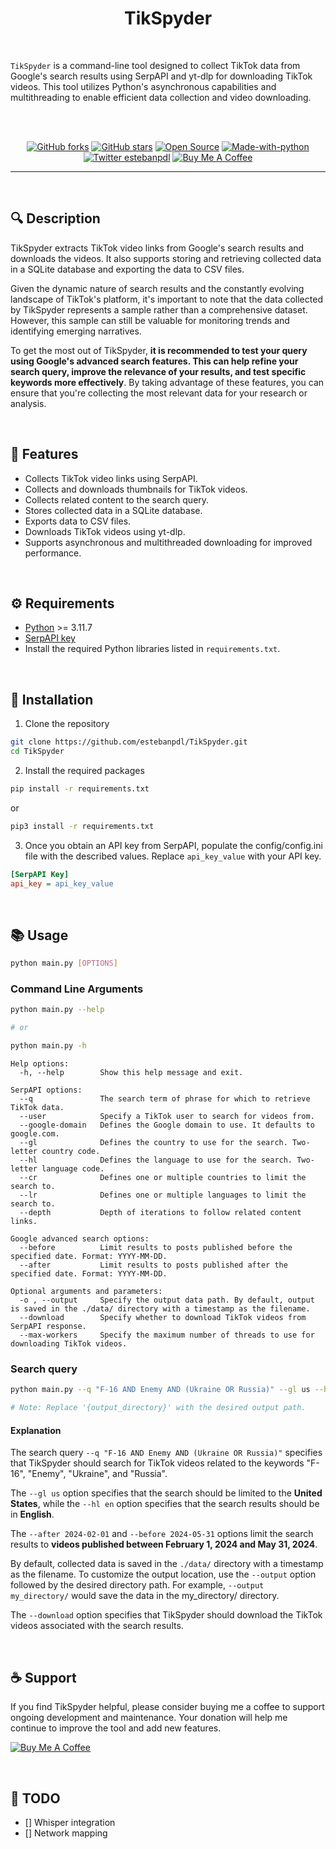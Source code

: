 <div align="center">

# **TikSpyder**

</div>

<br />

`TikSpyder` is a command-line tool designed to collect TikTok data from Google's search results using SerpAPI and yt-dlp for downloading TikTok videos. This tool utilizes Python's asynchronous capabilities and multithreading to enable efficient data collection and video downloading.

<br />
<br />

<div align="center">

[![GitHub forks](https://img.shields.io/github/forks/estebanpdl/tik-spyder.svg?style=social&label=Fork&maxAge=2592000)](https://GitHub.com/estebanpdl/tik-spyder/network/)
[![GitHub stars](https://img.shields.io/github/stars/estebanpdl/tik-spyder?style=social)](https://github.com/estebanpdl/tik-spyder/stargazers)
[![Open Source](https://badges.frapsoft.com/os/v1/open-source.svg?v=103)](https://x.com/estebanpdl)
[![Made-with-python](https://img.shields.io/badge/Made%20with-Python-1f425f.svg)](https://www.python.org/)
[![Twitter estebanpdl](https://badgen.net/badge/icon/twitter?icon=twitter&label)](https://x.com/estebanpdl)
[![Buy Me A Coffee](https://img.shields.io/badge/buy%20me%20a%20coffee-donate-yellow.svg)](https://buymeacoffee.com/estebanpdl)

</div>

<hr />
<br />

## 🔍 **Description**

TikSpyder extracts TikTok video links from Google's search results and downloads the videos. It also supports storing and retrieving collected data in a SQLite database and exporting the data to CSV files.

Given the dynamic nature of search results and the constantly evolving landscape of TikTok's platform, it's important to note that the data collected by TikSpyder represents a sample rather than a comprehensive dataset. However, this sample can still be valuable for monitoring trends and identifying emerging narratives.

To get the most out of TikSpyder, **it is recommended to test your query using Google's advanced search features. This can help refine your search query, improve the relevance of your results, and test specific keywords more effectively**. By taking advantage of these features, you can ensure that you're collecting the most relevant data for your research or analysis.

<br />

## 🚀 **Features**

- Collects TikTok video links using SerpAPI.
- Collects and downloads thumbnails for TikTok videos.
- Collects related content to the search query.
- Stores collected data in a SQLite database.
- Exports data to CSV files.
- Downloads TikTok videos using yt-dlp.
- Supports asynchronous and multithreaded downloading for improved performance.

<br />

## ⚙️ **Requirements**

- [Python](https://www.python.org/) >= 3.11.7
- [SerpAPI key](https://serpapi.com/)
- Install the required Python libraries listed in `requirements.txt`.

<br />

## 🔧 **Installation**

1. Clone the repository

```sh
git clone https://github.com/estebanpdl/TikSpyder.git
cd TikSpyder
```

2. Install the required packages

```sh
pip install -r requirements.txt
```

or

```sh
pip3 install -r requirements.txt
```

3. Once you obtain an API key from SerpAPI, populate the config/config.ini file with the described values. Replace `api_key_value` with your API key.

```ini
[SerpAPI Key]
api_key = api_key_value
```

<br />

## 📚 **Usage**

```sh
python main.py [OPTIONS]
```

### **Command Line Arguments**

```sh
python main.py --help

# or

python main.py -h
```

```
Help options:
  -h, --help        Show this help message and exit.

SerpAPI options:
  --q               The search term of phrase for which to retrieve TikTok data.
  --user            Specify a TikTok user to search for videos from.
  --google-domain   Defines the Google domain to use. It defaults to google.com.
  --gl              Defines the country to use for the search. Two-letter country code.
  --hl              Defines the language to use for the search. Two-letter language code.
  --cr              Defines one or multiple countries to limit the search to.
  --lr              Defines one or multiple languages to limit the search to.
  --depth           Depth of iterations to follow related content links.

Google advanced search options:
  --before          Limit results to posts published before the specified date. Format: YYYY-MM-DD.
  --after           Limit results to posts published after the specified date. Format: YYYY-MM-DD.

Optional arguments and parameters:
  -o , --output     Specify the output data path. By default, output is saved in the ./data/ directory with a timestamp as the filename.
  --download        Specify whether to download TikTok videos from SerpAPI response.
  --max-workers     Specify the maximum number of threads to use for downloading TikTok videos.

```

### **Search query**

```sh
python main.py --q "F-16 AND Enemy AND (Ukraine OR Russia)" --gl us --hl en --after 2024-02-01 --before 2024-05-31 --output {output_directory}/ --download

# Note: Replace '{output_directory}' with the desired output path.
```

#### Explanation

The search query `--q "F-16 AND Enemy AND (Ukraine OR Russia)"` specifies that TikSpyder should search for TikTok videos related to the keywords "F-16", "Enemy", "Ukraine", and "Russia".

The `--gl us` option specifies that the search should be limited to the **United States**, while the `--hl en` option specifies that the search results should be in **English**.

The `--after 2024-02-01` and `--before 2024-05-31` options limit the search results to **videos published between February 1, 2024 and May 31, 2024**.

By default, collected data is saved in the `./data/` directory with a timestamp as the filename. To customize the output location, use the `--output` option followed by the desired directory path. For example, `--output my_directory/` would save the data in the my_directory/ directory.

The `--download` option specifies that TikSpyder should download the TikTok videos associated with the search results.

<br />

## ☕ Support

If you find TikSpyder helpful, please consider buying me a coffee to support ongoing development and maintenance. Your donation will help me continue to improve the tool and add new features.

[![Buy Me A Coffee](https://img.shields.io/badge/buy%20me%20a%20coffee-donate-yellow.svg?style=for-the-badge&logo=buy-me-a-coffee&logoColor=white)](https://buymeacoffee.com/estebanpdl)

<br />

## 📝 TODO

- [] Whisper integration
- [] Network mapping
